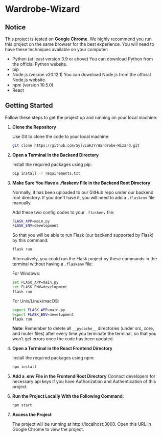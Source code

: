 # Wardrobe-Wizard

## Notice

This project is tested on **Google Chrome**. We highly recommend you run this project on the same browser for the best experience.
You will need to have these techniques available on your computer:
- Python (at least version 3.9 or above)
  You can download Python from the official Python website.
- pip
- Node.js (vesron v20.12.1)
  You can download Node.js from the official Node.js website.
- npm (version 10.5.0)
- React

## Getting Started

Follow these steps to get the project up and running on your local machine:

1. **Clone the Repository**

   Use Git to clone the code to your local machine:
   
   ```bash
   git clone https://github.com/SylviaHJY/Wardrobe-Wizard.git
   ```

2. **Open a Terminal in the Backend Directory**

   Install the required packages using pip:
   
   ```bash
   pip install -r requirements.txt
   ```

3. **Make Sure You Have a .flaskenv File in the Backend Root Directory**

   Normally, it has been uploaded to our GitHub repo under our backend root directory. If you don't have it, you will need to add a `.flaskenv` file manually.
   
   Add these two config codes to your `.flaskenv` file:
   
   ```bash
   FLASK_APP=main.py
   FLASK_ENV=development
   ```
   
   So that you will be able to run Flask (our backend supported by Flask) by this command:
   
   ```bash
   flask run
   ```
   
   Alternatively, you could run the Flask project by these commands in the terminal without having a `.flaskenv` file:
   
   For Windows:
   
   ```bash
   set FLASK_APP=main.py
   set FLASK_ENV=development  
   flask run
   ```
   
   For Unix/Linux/macOS:
   
   ```bash
   export FLASK_APP=main.py
   export FLASK_ENV=development
   flask run
   ```
   
   **Note**: Remember to delete all `__pycache__` directories (under src, core, and router files) after every time you terminate the terminal, so that you won't get errors once the code has been updated. 

4. **Open a Terminal in the React Frontend Directory**

   Install the required packages using npm:
   
   ```bash
   npm install
   ```

5. **Add a .env File in the Frontend Root Directory** Connact developers for necessary api keys if you have Authorization and Authentication of this project.
6. **Run the Project Locally With the Following Command:**

   ```bash
   npm start
   ```

7. **Access the Project**

   The project will be running at http://localhost:3000. Open this URL in Google Chrome to view the project.
